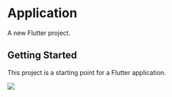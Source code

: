 # Application

A new Flutter project.

## Getting Started

This project is a starting point for a Flutter application.

<img src="https://github.com/VolkanDurmaz/a_flutter_app/images/login.png"/>